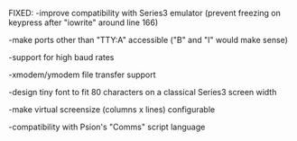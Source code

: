 
FIXED:  -improve compatibility with Series3 emulator (prevent freezing on keypress after "iowrite" around line 166)

-make ports other than "TTY:A" accessible ("B" and "I" would make sense)

-support for high baud rates

-xmodem/ymodem file transfer support

-design tiny font to fit 80 characters on a classical Series3 screen width

-make virtual screensize (columns x lines) configurable

-compatibility with Psion's "Comms" script language


